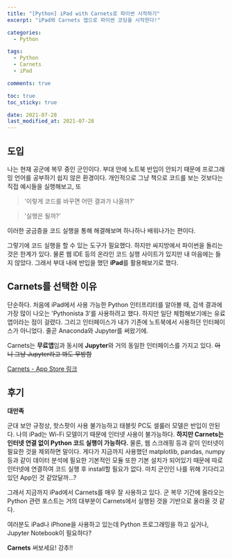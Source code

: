 ```yaml
---
title: "[Python] iPad with Carnets로 파이썬 시작하기"
excerpt: "iPad와 Carnets 앱으로 파이썬 코딩을 시작한다!"

categories:
  - Python

tags:
  - Python
  - Carnets
  - iPad

comments: true

toc: true
toc_sticky: true

date: 2021-07-28
last_modified_at: 2021-07-28
---
```

## 도입
나는 현재 공군에 복무 중인 군인이다. 부대 안에 노트북 반입이 안되기 때문에 프로그래밍 언어를 공부하기 쉽지 않은 환경이다. 개인적으로 그냥 책으로 코드를 보는 것보다는 직접 예시들을 실행해보고, 또
>'이렇게 코드를 바꾸면 어떤 결과가 나올까?'


>'실행은 될까?'


이러한 궁금증을 코드 실행을 통해 해결해보며 하나하나 배워나가는 편이다.


그렇기에 코드 실행을 할 수 있는 도구가 필요했다. 하지만 싸지방에서 파이썬을 돌리는 것은 한계가 있다. 물론 웹 IDE 등의 온라인 코드 실행 사이트가 있지만 내 마음에는 들지 않았다. 그래서 부대 내에 반입을 했던 **iPad**를 활용해보기로 했다.




## Carnets를 선택한 이유
단순하다. 처음에 iPad에서 사용 가능한 Python 인터프리터를 알아볼 때, 검색 결과에 가장 많이 나오는 'Pythonista 3'를 사용하려고 했다. 하지만 일단 체험해보기에는 유료앱이라는 점이 걸렸다. 그리고 인터페이스가 내가 기존에 노트북에서 사용하던 인터페이스가 아니었다. 줄곧 Anaconda와 Jupyter를 써왔기에.


Carnets는 **무료앱**임과 동시에 **Jupyter**와 거의 동일한 인터페이스를 가지고 있다. ~~아니 그냥 Jupyter라고 봐도 무방함~~


<span style = "color:blue">[Carnets - App Store 링크](https://apps.apple.com/kr/app/carnets-jupyter/id1450994949)</span>


## 후기
**대만족**


군대 보안 규정상, 핫스팟이 사용 불가능하고 태블릿 PC도 셀룰러 모델은 반입이 안된다. 나의 iPad는 Wi-Fi 모델이기 때문에 인터넷 사용이 불가능하다. **하지만 Carnets는 인터넷 연결 없이 Python 코드 실행이 가능하다.** 물론, 웹 스크래핑 등과 같이 인터넷이 필요한 것을 제외하면 말이다. 게다가 지금까지 사용했던 matplotlib, pandas, numpy 등과 같이 데이터 분석에 필요한 기본적인 모듈 또한 기본 설치가 되어있기 때문에 따로 인터넷에 연결하여 코드 실행 후 install할 필요가 없다. 마치 군인인 나를 위해 기다리고 있던 App인 것 같았달까...?


그래서 지금까지 iPad에서 Carnets를 매우 잘 사용하고 있다. 군 복무 기간에 올라오는 Python 관련 포스트는 거의 대부분이 Carnets에서 실행된 것을 기반으로 올라올 것 같다.


여러분도 iPad나 iPhone을 사용하고 있는데 Python 프로그래밍을 하고 싶거나, Jupyter Notebook이 필요하다?


**Carnets** 써보세요! 강추!!
